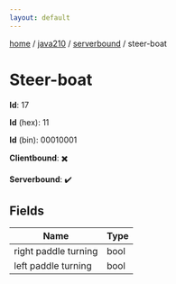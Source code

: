 ```yaml
---
layout: default
---
```


[home](/)  /  [java210](/protocol/java210)  /  [serverbound](/protocol/java210/serverbound)  /  steer-boat

# Steer-boat

**Id**: 17

**Id** (hex): 11

**Id** (bin): 00010001

**Clientbound**: ✖️

**Serverbound**: ✔️

## Fields

Name | Type
---|---
right paddle turning | bool
left paddle turning | bool

